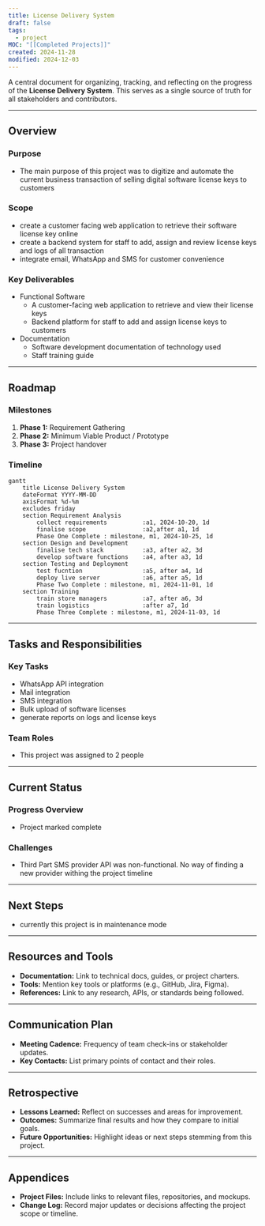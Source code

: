 ```yaml
---
title: License Delivery System
draft: false
tags:
  - project
MOC: "[[Completed Projects]]"
created: 2024-11-28
modified: 2024-12-03
---
```

A central document for organizing, tracking, and reflecting on the progress of the **License Delivery System**. This serves as a single source of truth for all stakeholders and contributors.

---
## Overview

### **Purpose**
- The main purpose of this project was to digitize and automate the current business transaction of selling digital software license keys to customers

### **Scope**
- create a customer facing web application to retrieve their software license key online
- create a backend system for staff to add, assign and review license keys and logs of all transaction
- integrate email, WhatsApp and SMS for customer convenience

### **Key Deliverables**
- Functional Software
	- A customer-facing web application to retrieve and view their license keys
	- Backend platform for staff to add and assign license keys to customers
- Documentation
	- Software development documentation of technology used
	- Staff training guide

---
## Roadmap

### **Milestones**
1. **Phase 1:** Requirement Gathering
2. **Phase 2:** Minimum Viable Product / Prototype
3. **Phase 3:**  Project handover

### **Timeline**

```mermaid 
gantt
    title License Delivery System
    dateFormat YYYY-MM-DD
    axisFormat %d-%m
    excludes friday
    section Requirement Analysis
        collect requirements          :a1, 2024-10-20, 1d
        finalise scope                :a2,after a1, 1d
	    Phase One Complete : milestone, m1, 2024-10-25, 1d
    section Design and Development
        finalise tech stack           :a3, after a2, 3d
		develop software functions    :a4, after a3, 1d
    section Testing and Deployment
        test fucntion                 :a5, after a4, 1d
        deploy live server            :a6, after a5, 1d
        Phase Two Complete : milestone, m1, 2024-11-01, 1d
    section Training
        train store managers          :a7, after a6, 3d
		train logistics               :after a7, 1d
		Phase Three Complete : milestone, m1, 2024-11-03, 1d
```

---
## Tasks and Responsibilities

### **Key Tasks**
- WhatsApp API integration
- Mail integration
- SMS integration
- Bulk upload of software licenses
- generate reports on logs and license keys

### **Team Roles**
- This project was assigned to 2 people

---
## Current Status

### **Progress Overview**
- Project marked complete

### **Challenges**
- Third Part SMS provider API was non-functional. No way of finding a new provider withing the project timeline

---
## Next Steps

- currently this project is in maintenance mode

---
## Resources and Tools

- **Documentation:** Link to technical docs, guides, or project charters.
- **Tools:** Mention key tools or platforms (e.g., GitHub, Jira, Figma).
- **References:** Link to any research, APIs, or standards being followed.

---
## Communication Plan

- **Meeting Cadence:** Frequency of team check-ins or stakeholder updates.
- **Key Contacts:** List primary points of contact and their roles.

---
## Retrospective

- **Lessons Learned:** Reflect on successes and areas for improvement.
- **Outcomes:** Summarize final results and how they compare to initial goals.
- **Future Opportunities:** Highlight ideas or next steps stemming from this project.

---
## Appendices

- **Project Files:** Include links to relevant files, repositories, and mockups.
- **Change Log:** Record major updates or decisions affecting the project scope or timeline.
